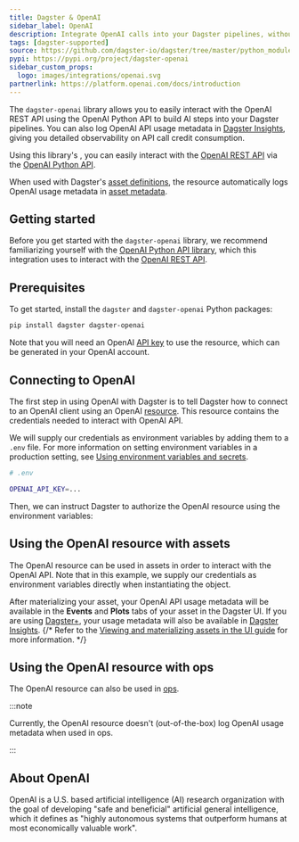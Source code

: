 ```yaml
---
title: Dagster & OpenAI
sidebar_label: OpenAI
description: Integrate OpenAI calls into your Dagster pipelines, without breaking the bank.
tags: [dagster-supported]
source: https://github.com/dagster-io/dagster/tree/master/python_modules/libraries/dagster-openai
pypi: https://pypi.org/project/dagster-openai
sidebar_custom_props:
  logo: images/integrations/openai.svg
partnerlink: https://platform.openai.com/docs/introduction
---
```


The `dagster-openai` library allows you to easily interact with the OpenAI REST API using the OpenAI Python API to build AI steps into your Dagster pipelines. You can also log OpenAI API usage metadata in [Dagster Insights](/dagster-plus/features/insights), giving you detailed observability on API call credit consumption.

Using this library's <PyObject section="libraries" module="dagster_openai" object="OpenAIResource" />, you can easily interact with the [OpenAI REST API](https://platform.openai.com/docs/introduction) via the [OpenAI Python API](https://github.com/openai/openai-python).

When used with Dagster's [asset definitions](/guides/build/assets/defining-assets), the resource automatically logs OpenAI usage metadata in [asset metadata](/guides/build/assets/metadata-and-tags/).

## Getting started

Before you get started with the `dagster-openai` library, we recommend familiarizing yourself with the [OpenAI Python API library](https://github.com/openai/openai-python), which this integration uses to interact with the [OpenAI REST API](https://platform.openai.com/docs/introduction).

## Prerequisites

To get started, install the `dagster` and `dagster-openai` Python packages:

```bash
pip install dagster dagster-openai
```

Note that you will need an OpenAI [API key](https://platform.openai.com/api-keys) to use the resource, which can be generated in your OpenAI account.

## Connecting to OpenAI

The first step in using OpenAI with Dagster is to tell Dagster how to connect to an OpenAI client using an OpenAI [resource](/guides/build/external-resources/). This resource contains the credentials needed to interact with OpenAI API.

We will supply our credentials as environment variables by adding them to a `.env` file. For more information on setting environment variables in a production setting, see [Using environment variables and secrets](/guides/deploy/using-environment-variables-and-secrets).

```bash
# .env

OPENAI_API_KEY=...
```

Then, we can instruct Dagster to authorize the OpenAI resource using the environment variables:

<CodeExample
  path="docs_snippets/docs_snippets/integrations/openai/resource.py"
  startAfter="start_example"
  endBefore="end_example"
/>

## Using the OpenAI resource with assets

The OpenAI resource can be used in assets in order to interact with the OpenAI API. Note that in this example, we supply our credentials as environment variables directly when instantiating the <PyObject section="definitions" module="dagster" object="Definitions" /> object.

<CodeExample
  path="docs_snippets/docs_snippets/integrations/openai/assets.py"
  startAfter="start_example"
  endBefore="end_example"
/>

After materializing your asset, your OpenAI API usage metadata will be available in the **Events** and **Plots** tabs of your asset in the Dagster UI. If you are using [Dagster+](/dagster-plus), your usage metadata will also be available in [Dagster Insights](/dagster-plus/features/insights). {/* Refer to the [Viewing and materializing assets in the UI guide](https://docs.dagster.io/guides/build/assets/defining-assets#viewing-and-materializing-assets-in-the-ui) for more information. */}

## Using the OpenAI resource with ops

The OpenAI resource can also be used in [ops](/guides/build/ops/).

:::note

Currently, the OpenAI resource doesn't (out-of-the-box) log OpenAI usage metadata when used in ops.

:::

<CodeExample
  startAfter="start_example"
  endBefore="end_example"
  path="docs_snippets/docs_snippets/integrations/openai/ops.py"
/>

## About OpenAI

OpenAI is a U.S. based artificial intelligence (AI) research organization with the goal of developing "safe and beneficial" artificial general intelligence, which it defines as "highly autonomous systems that outperform humans at most economically valuable work".
